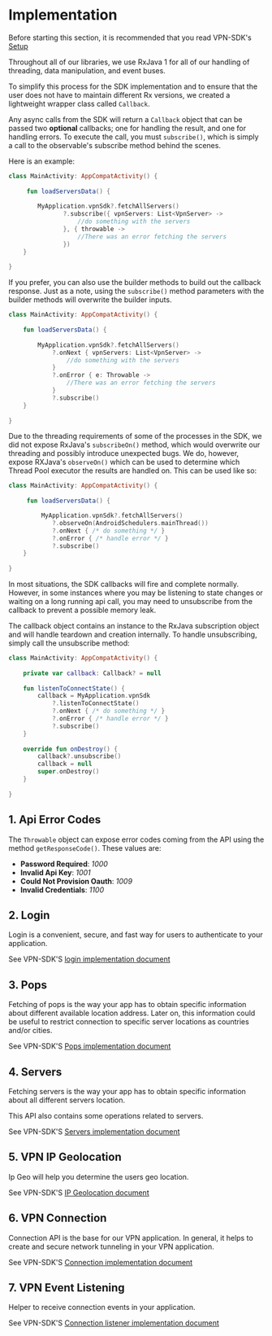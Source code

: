 # Implementation

Before starting this section, it is recommended that you read VPN-SDK's [Setup][1]

Throughout all of our libraries, we use RxJava 1 for all of our handling
of threading, data manipulation, and event buses. 

To simplify this process for the SDK implementation and to ensure that 
the user does not have to maintain different Rx versions, we created a lightweight 
wrapper class called `Callback`.

Any async calls from the SDK will return a `Callback` object that can be passed
two **optional** callbacks; one for handling the result, and one for handling errors. To execute
the call, you must `subscribe()`, which is simply a call to the observable's subscribe
method behind the scenes.

Here is an example:


```kotlin
class MainActivity: AppCompatActivity() {
    
     fun loadServersData() {
        
        MyApplication.vpnSdk?.fetchAllServers()
               ?.subscribe({ vpnServers: List<VpnServer> ->
                   //do something with the servers
               }, { throwable ->
                   //There was an error fetching the servers
               })
    }
    
}
```

If you prefer, you can also use the builder methods to build out the callback
response. Just as a note, using the `subscribe()` method parameters
with the builder methods will overwrite the builder inputs.

```kotlin
class MainActivity: AppCompatActivity() {
   
    fun loadServersData() {
        
        MyApplication.vpnSdk?.fetchAllServers()
            ?.onNext { vpnServers: List<VpnServer> ->
                //do something with the servers
            }
            ?.onError { e: Throwable ->            
                //There was an error fetching the servers
            }
            ?.subscribe()
    }
    
}
```

Due to the threading requirements of some of the processes in the SDK,
we did not expose RxJava's `subscribeOn()` method, which would overwrite
our threading and possibly introduce unexpected bugs. We do, however,
expose RXJava's `observeOn()` which can be used to determine which
Thread Pool executor the results are handled on. This can be used like so:

```kotlin
class MainActivity: AppCompatActivity() {
   
     fun loadServersData() {

         MyApplication.vpnSdk?.fetchAllServers()
            ?.observeOn(AndroidSchedulers.mainThread())
            ?.onNext { /* do something */ }
            ?.onError { /* handle error */ }
            ?.subscribe()
    }
    
}
```


In most situations, the SDK callbacks will fire and complete normally. However,
in some instances where you may be listening to state changes or waiting
on a long running api call, you may need to unsubscribe from the callback to prevent
a possible memory leak. 

The callback object contains an instance to the
RxJava subscription object and will handle teardown and creation internally.
To handle unsubscribing, simply call the unsubscribe method:

```kotlin
class MainActivity: AppCompatActivity() {
    
    private var callback: Callback? = null
    
    fun listenToConnectState() {
        callback = MyApplication.vpnSdk
            ?.listenToConnectState()
            ?.onNext { /* do something */ }
            ?.onError { /* handle error */ }
            ?.subscribe()
    }
    
    override fun onDestroy() {
        callback?.unsubscribe()    
        callback = null
        super.onDestroy()
    }
    
}
```

## 1. Api Error Codes

The `Throwable` object can expose error codes coming from the API using the method
`getResponseCode()`. These values are:

- **Password Required**: _1000_
- **Invalid Api Key**: _1001_
- **Could Not Provision Oauth**: _1009_
- **Invalid Credentials**: _1100_

## 2. Login

Login is a convenient, secure, and fast way for users to authenticate to your application.

See VPN-SDK'S [login implementation document][2]

## 3. Pops

Fetching of pops is the way your app has to obtain specific information about 
different available location address. Later on, this information could be useful
to restrict connection to specific server locations as countries and/or cities.

See VPN-SDK'S [Pops implementation document][3]

## 4. Servers

Fetching servers is the way your app has to obtain specific information about 
all different servers location.

This API also contains some operations related to servers.

See VPN-SDK'S [Servers implementation document][4]

## 5. VPN IP Geolocation

Ip Geo will help you determine the users geo location.

See VPN-SDK'S [IP Geolocation document][5]

## 6. VPN Connection

Connection API is the base for our VPN application. 
In general, it helps to create and secure network tunneling in your VPN application.

See VPN-SDK'S [Connection implementation document][6]

## 7. VPN Event Listening

Helper to receive connection events in your application.

See VPN-SDK'S [Connection listener implementation document][7]

[1]: SETUP.md
[2]: LOGIN.md
[3]: POPS.md
[4]: SERVERS.md
[5]: IPGEO.md
[6]: CONNECTION.md
[7]: LISTENER.md